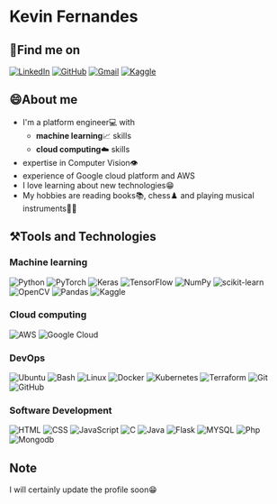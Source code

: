 # Kevin Fernandes

## 🔎Find me on
[![LinkedIn](https://img.shields.io/badge/LinkedIn-0077B5?style=for-the-badge&logo=linkedin&logoColor=white)](https://www.linkedin.com/in/kevin-fernandes-840b411b5/)
[![GitHub](https://img.shields.io/badge/GitHub-100000?style=for-the-badge&logo=github&logoColor=white)](https://github.com/Kev213213/Kev213213/)
[![Gmail](https://img.shields.io/badge/Gmail-D14836?style=for-the-badge&logo=gmail&logoColor=white)](kefdes21@gmail.com)
[![Kaggle](https://img.shields.io/badge/Kaggle-20BEFF?style=for-the-badge&logo=Kaggle&logoColor=white)](https://www.kaggle.com/kevfern/)


## 😄About me
- I'm a platform engineer💻 with
  - **machine learning**📈 skills
  - **cloud computing**☁️ skills
- expertise in Computer Vision👁️
- experience of Google cloud platform and AWS
- I love learning about new technologies😁
- My hobbies are reading books📚, chess♟️ and playing musical instruments🎹🎶

## ⚒️Tools and Technologies 

### Machine learning

![Python](https://img.shields.io/badge/-Python-000?style=for-the-badge&logo=Python)
![PyTorch](https://img.shields.io/badge/-PyTorch-000?style=for-the-badge&logo=PyTorch)
![Keras](https://img.shields.io/badge/Keras-000.svg?style=for-the-badge&logo=Keras&logoColor=red)
![TensorFlow](https://img.shields.io/badge/-TensorFlow-000?style=for-the-badge&logo=TensorFlow)
![NumPy](https://img.shields.io/badge/numpy-000.svg?style=for-the-badge&logo=numpy&logoColor=blue)
![scikit-learn](https://img.shields.io/badge/scikit--learn-000.svg?style=for-the-badge&logo=scikit-learn)
![OpenCV](https://img.shields.io/badge/opencv-000.svg?style=for-the-badge&logo=opencv)
![Pandas](https://img.shields.io/badge/pandas-000.svg?style=for-the-badge&logo=pandas&logoColor=000080)
![Kaggle](https://img.shields.io/badge/-Kaggle-000?style=for-the-badge&logo=Kaggle)


### Cloud computing
![AWS](https://img.shields.io/badge/-AWS-000?style=for-the-badge&logo=Amazon-AWS&logoColor=F90)
![Google Cloud](https://img.shields.io/badge/GoogleCloud-000.svg?style=for-the-badge&logo=google-cloud)


### DevOps
![Ubuntu](https://img.shields.io/badge/Ubuntu-000?style=for-the-badge&logo=ubuntu&logoColor=orange)
![Bash](https://img.shields.io/badge/Shell_Script-000?style=for-the-badge&logo=gnu-bash&logoColor=white)
![Linux](https://img.shields.io/badge/Linux-000?style=for-the-badge&logo=linux&logoColor=yellow)
![Docker](https://img.shields.io/badge/-Docker-000?style=for-the-badge&logo=Docker)
![Kubernetes](https://img.shields.io/badge/-Kubernetes-000?style=for-the-badge&logo=Kubernetes)
![Terraform](https://img.shields.io/badge/terraform-000.svg?style=for-the-badge&logo=terraform&logoColor=purple)
![Git](https://img.shields.io/badge/git-000.svg?style=for-the-badge&logo=git&logoColor=orange)
![GitHub](https://img.shields.io/badge/github-000.svg?style=for-the-badge&logo=github)


### Software Development
![HTML](https://img.shields.io/badge/HTML5-000?style=for-the-badge&logo=html5)
![CSS](https://img.shields.io/badge/CSS3-000?style=for-the-badge&logo=css3)
![JavaScript](https://img.shields.io/badge/-JavaScript-000?style=for-the-badge&logo=JavaScript)
![C](https://img.shields.io/badge/-C-000?style=for-the-badge&logo=C)
![Java](https://img.shields.io/badge/-Java-000?style=for-the-badge&logo=Java&logoColor=orange)
![Flask](https://img.shields.io/badge/Flask-000?style=for-the-badge&logo=flask&logoColor=white)
![MYSQL](https://img.shields.io/badge/MySQL-000?style=for-the-badge&logo=mysql)
![Php](https://img.shields.io/badge/PHP-000?style=for-the-badge&logo=php)
![Mongodb](https://img.shields.io/badge/MongoDB-000?style=for-the-badge&logo=mongodb)


## Note
I will certainly update the profile soon😁


